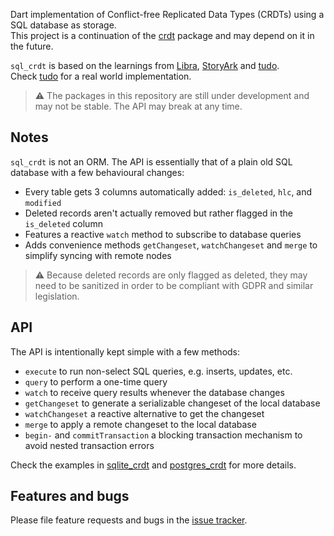 Dart implementation of Conflict-free Replicated Data Types (CRDTs) using a SQL database as storage.  
This project is a continuation of the [crdt](https://github.com/cachapa/crdt) package and may depend on it in the future.

`sql_crdt` is based on the learnings from [Libra](https://libra-app.eu), [StoryArk](https://storyark.eu) and [tudo](https://github.com/cachapa/crdt).  
Check [tudo](https://github.com/cachapa/tudo) for a real world implementation.

> ⚠ The packages in this repository are still under development and may not be stable. The API may break at any time.

## Notes

`sql_crdt` is not an ORM. The API is essentially that of a plain old SQL database with a few behavioural changes:

* Every table gets 3 columns automatically added: `is_deleted`, `hlc`, and `modified`
* Deleted records aren't actually removed but rather flagged in the `is_deleted` column
* Features a reactive `watch` method to subscribe to database queries
* Adds convenience methods `getChangeset`, `watchChangeset` and `merge` to simplify syncing with remote nodes

> ⚠ Because deleted records are only flagged as deleted, they may need to be sanitized in order to be compliant with GDPR and similar legislation.

## API

The API is intentionally kept simple with a few methods:

* `execute` to run non-select SQL queries, e.g. inserts, updates, etc.
* `query` to perform a one-time query
* `watch` to receive query results whenever the database changes
* `getChangeset` to generate a serializable changeset of the local database
* `watchChangeset` a reactive alternative to get the changeset
* `merge` to apply a remote changeset to the local database
* `begin-` and `commitTransaction` a blocking transaction mechanism to avoid nested transaction errors

Check the examples in [sqlite_crdt](https://github.com/cachapa/sqlite_crdt/blob/master/example/example.dart) and [postgres_crdt](https://github.com/cachapa/postgres_crdt/blob/master/example/example.dart) for more details.

## Features and bugs

Please file feature requests and bugs in the [issue tracker](https://github.com/cachapa/sql_crdt/issues).
